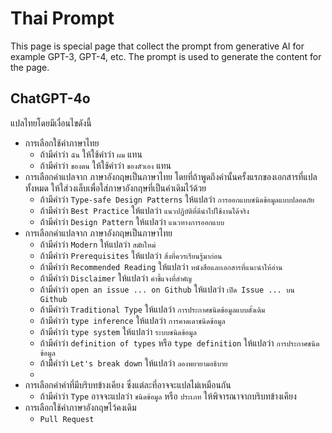 # Thai Prompt

This page is special page that collect the prompt from generative AI for example GPT-3, GPT-4, etc. The prompt is used to generate the content for the page.

## ChatGPT-4o

แปลไทยโดยมีเงื่อนไขดังนี้

- การเลือกใช้คำภาษาไทย
  - ถ้ามีคำว่า `ฉัน` ให้ใช้คำว่า `ผม` แทน
  - ถ้ามีคำว่า `ของตน` ให้ใช้คำว่า `ของตัวเอง` แทน
- การเลือกคำแปลจาก ภาษาอังกฤษเป็นภาษาไทย โดยที่ถ้าพูดถึงคำนั้นครั้งแรกของเอกสารที่แปลทั้งหมด ให้ใส่วงเล็บเพื่อใส่ภาษาอังกฤษที่เป็นคำเดิมไว้ด้วย
  - ถ้ามีคำว่า `Type-safe Design Patterns` ให้แปลว่า `การออกแบบชนิดข้อมูลแบบปลอดภัย`
  - ถ้ามีคำว่า `Best Practice` ให้แปลว่า `แนวปฏิบัติที่ดีนำไปใช้งานได้จริง`
  - ถ้ามีคำว่า `Design Pattern` ให้แปลว่า `แนวทางการออกแบบ`
- การเลือกคำแปลจาก ภาษาอังกฤษเป็นภาษาไทย
  - ถ้ามีคำว่า `Modern` ให้แปลว่า `สมัยใหม่`
  - ถ้ามีคำว่า `Prerequisites` ให้แปลว่า `สิ่งที่ควรเรียนรู้มาก่อน`
  - ถ้ามีคำว่า `Recommended Reading` ให้แปลว่า `หนังสือและเอกสารที่แนะนำให้อ่าน` 
  - ถ้ามีคำว่า `Disclaimer` ให้แปลว่า `คำชี้แจงที่สำคัญ`
  - ถ้ามีคำว่า `open an issue ... on Github` ให้แปลว่า `เปิด Issue ... บน Github`
  - ถ้ามีคำว่า `Traditional Type` ให้แปลว่า `การประกาศชนิดข้อมูลแบบดั้งเดิม`
  - ถ้ามีคำว่า `type inference` ให้แปลว่า `การคาดเดาชนิดข้อมูล`
  - ถ้ามีคำว่า `type system` ให้แปลว่า `ระบบชนิดข้อมูล`
  - ถ้ามีคำว่า `definition of types` หรือ `type definition` ให้แปลว่า `การประกาศชนิดข้อมูล`
  - ถ้ามีึคำว่า `Let's break down` ให้แปลว่า `ลองพยายามอธิบาย`
  - 
- การเลือกคำคำที่มีบริบทข้างเคียง ซึ่งแต่ละที่อาจจะแปลไม่เหมือนกัน
  - ถ้ามีคำว่า `Type` อาจจะแปลว่า `ชนิดข้อมูล` หรือ `ประเภท` ให้พิจารณาจากบริบทข้างเคียง
- การเลือกใช้คำภาษาอังกฤษไว้คงเดิม
  - `Pull Request` 